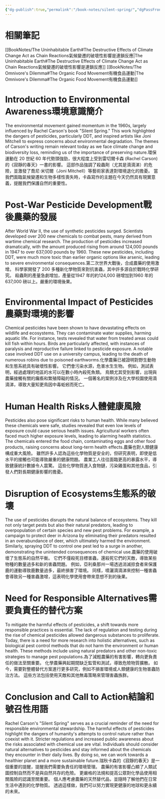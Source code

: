 ```yaml
---
{"dg-publish":true,"permalink":"/book-notes/silent-spring/","dgPassFrontmatter":true}
---
```


# 相關筆記
[[BookNotes/The Uninhabitable Earth#The Destructive Effects of Climate Change Act as Chain Reactions氣候變遷的破壞性影響是連鎖反應\|The Uninhabitable Earth#The Destructive Effects of Climate Change Act as Chain Reactions氣候變遷的破壞性影響是連鎖反應]]
[[BookNotes/The Omnivore's Dilemma#The Organic Food Movement有機食品運動\|The Omnivore's Dilemma#The Organic Food Movement有機食品運動]]
# Introduction to Environmental Awareness環境意識簡介

The environmental movement gained momentum in the 1960s, largely influenced by Rachel Carson's book "Silent Spring." This work highlighted the dangers of pesticides, particularly DDT, and inspired artists like Joni Mitchell to express concerns about environmental degradation. The themes of Carson's writing remain relevant today as we face climate change and biodiversity loss, reminding us of the importance of preserving nature.環保運動在 20 世紀 60 年代勢頭強勁，很大程度上受到雷切爾卡森 (Rachel Carson) 的《寂靜的春天》一書的影響。 這部作品強調了殺蟲劑（尤其是滴滴涕）的危險，並激發了喬尼·米切爾（Joni Mitchell）等藝術家表達對環境退化的擔憂。 當我們面臨氣候變遷和生物多樣性喪失時，卡森寫作的主題在今天仍然具有現實意義，提醒我們保護自然的重要性。

# Post-War Pesticide Development戰後農藥的發展

After World War II, the use of synthetic pesticides surged. Scientists developed over 200 new chemicals to combat pests, many derived from wartime chemical research. The production of pesticides increased dramatically, with the amount produced rising from around 124,000 pounds in 1947 to over 637,000 pounds by 1960. These new pesticides, including DDT, were much more toxic than earlier organic options like arsenic, leading to severe environmental consequences.第二次世界大戰後，合成農藥的使用激增。 科學家開發了 200 多種新化學物質來對抗害蟲，其中許多源自於戰時化學研究。 殺蟲劑的產量急劇增加，產量從1947 年的約124,000 磅增加到1960 年的637,000 磅以上。嚴重的環境後果。

# Environmental Impact of Pesticides農藥對環境的影響

Chemical pesticides have been shown to have devastating effects on wildlife and ecosystems. They can contaminate water supplies, harming aquatic life. For instance, tests revealed that water from treated areas could kill fish within hours. Birds are particularly affected, with instances of paralysis and reproductive failure linked to pesticide exposure. A notable case involved DDT use on a university campus, leading to the death of numerous robins due to poisoned earthworms.化學農藥已被證明對野生動物和生態系統具有破壞性影響。 它們會污染水源，危害水生生物。 例如，測試表明，經過處理的地區的水可以在數小時內殺死魚類。 鳥類尤其受到影響，出現與農藥接觸有關的癱瘓和繁殖障礙的情況。 一個著名的案例涉及在大學校園使用滴滴涕，導致大量知更鳥因中毒蚯蚓而死亡。

# Human Health Risks人體健康風險

Pesticides also pose significant risks to human health. While many believed these chemicals were safe, studies revealed that even low levels of exposure could cause serious health issues. Agricultural workers often faced much higher exposure levels, leading to alarming health statistics. The chemicals entered the food chain, contaminating eggs and other food products, raising concerns about long-term health effects.農藥也對人類健康構成重大風險。 雖然許多人認為這些化學物質是安全的，但研究表明，即使是低水平的接觸也可能導致嚴重的健康問題。 農業工人往往面臨更高的暴露水平，導致健康統計數據令人震驚。 這些化學物質進入食物鏈，污染雞蛋和其他食品，引發人們對長期健康影響的擔憂。

# Disruption of Ecosystems生態系的破壞

The use of pesticides disrupts the natural balance of ecosystems. They kill not only target pests but also their natural predators, leading to overpopulation of certain species and new pest problems. For example, a campaign to protect deer in Arizona by eliminating their predators resulted in an overabundance of deer, which ultimately harmed the environment. Similarly, spraying DDT to control one pest led to a surge in another, demonstrating the unintended consequences of chemical use.農藥的使用破壞了生態系的自然平衡。 它們不僅殺死目標害蟲，還殺死它們的天敵，導致某些物種的數量過多和新的害蟲問題。 例如，亞利桑那州一場透過消滅掠食者來保護鹿的運動導致鹿數量過多，最終損害了環境。 同樣，噴灑滴滴涕來控制一種害蟲會導致另一種害蟲激增，這表明化學使用會帶來意想不到的後果。

# Need for Responsible Alternatives需要負責任的替代方案

To mitigate the harmful effects of pesticides, a shift towards more responsible practices is essential. The lack of regulation and testing during the rise of chemical pesticides allowed dangerous substances to proliferate. Today, there is a need for more research into holistic alternatives, such as biological pest control methods that do not harm the environment or human health. These methods include using natural predators and other non-toxic strategies to manage pest populations.為了減輕農藥的有害影響，轉向更負責任的做法至關重要。 化學農藥興起期間缺乏監管和測試，導致危險物質擴散。 如今，需要對整體替代方案進行更多研究，例如不損害環境或人類健康的生物害蟲防治方法。 這些方法包括使用天敵和其他無毒策略來管理害蟲族群。

# Conclusion and Call to Action結論和號召性用語

Rachel Carson's "Silent Spring" serves as a crucial reminder of the need for responsible environmental stewardship. The harmful effects of pesticides highlight the dangers of humanity's attempts to control nature rather than coexist with it. Stricter regulations and increased public awareness about the risks associated with chemical use are vital. Individuals should consider natural alternatives to pesticides and stay informed about the chemicals they encounter in their daily lives. By doing so, we can work towards a healthier planet and a more sustainable future.瑞秋卡森的《寂靜的春天》是一個重要的提醒，提醒我們需要負責任的環境管理。 農藥的有害影響凸顯了人類試圖控制自然而不是與自然共存的危險。 更嚴格的法規和提高公眾對化學品使用相關風險的認識至關重要。 個人應考慮農藥的天然替代品，並隨時了解他們在日常生活中遇到的化學物質。 透過這樣做，我們可以努力實現更健康的地球和更永續的未來。